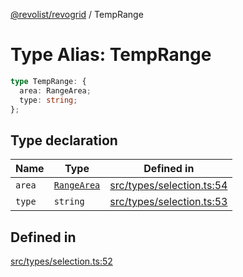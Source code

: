 [@revolist/revogrid](README.md) / TempRange

# Type Alias: TempRange

```ts
type TempRange: {
  area: RangeArea;
  type: string;
};
```

## Type declaration

| Name | Type | Defined in |
| ------ | ------ | ------ |
| `area` | [`RangeArea`](TypeAlias.RangeArea.md) | [src/types/selection.ts:54](https://github.com/revolist/revogrid/blob/11c1e89888ac9588cc703e312811b4cdaf67f0fb/src/types/selection.ts#L54) |
| `type` | `string` | [src/types/selection.ts:53](https://github.com/revolist/revogrid/blob/11c1e89888ac9588cc703e312811b4cdaf67f0fb/src/types/selection.ts#L53) |

## Defined in

[src/types/selection.ts:52](https://github.com/revolist/revogrid/blob/11c1e89888ac9588cc703e312811b4cdaf67f0fb/src/types/selection.ts#L52)
